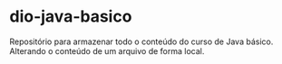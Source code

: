 # dio-java-basico
Repositório para armazenar todo o conteúdo do curso de Java básico.
Alterando o conteúdo de um arquivo de forma local.